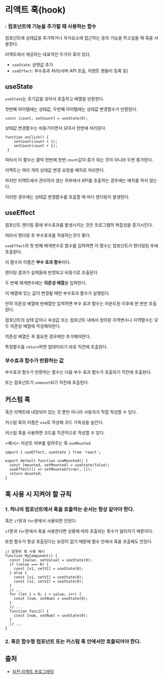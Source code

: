 # 리액트 훅(hook)
### **: 컴포넌트에 기능을 추가할 때 사용하는 함수**

컴포넌트에 상태값을 추가하거나 자식요소에 접근하는 등의 기능을 하고싶을 때 훅을 사용한다.

리액트에서 제공하는 대표적인 두가지 훅이 있다.

* `useState`: 상탯값 추가
* `useEffect`: 부수효과 처리(서버 API 호출, 이벤트 핸들러 등록 등)

## useState
`useState`는 초기값을 넣어서 호출하고 배열을 반환한다.

 첫번째 아이템에는 상태값, 두번째 아이템에는 상태값 변경함수가 반환된다.

 ```
 const [count, setCount] = useState(0);
 ```
상태값 변경함수는 비동기이면서 모아서 한번에 처리된다.
```
function onClick() {
    setCount(count + 1);
    setCount(count + 1);
 }
```
따라서 이 함수는 클릭 한번에 한번 `count`값이 증가 되는 것이 아니라 두번 증가된다.

리액트는 여러 개의 상태값 변경 요청을 배치로 처리한다.

하지만 리액트에서 관리하지 않는 외부에서 API를 호출하는 경우에는 배치를 하지 않는다.

이러한 경우에는 상태값 변경함수를 호출할 때 마다 렌더링이 발생한다.

## useEffect

컴포넌트 렌더링 중에 부수효과를 발생시키는 것은 프로그램의 복잡성을 증가시킨다.

따라서 렌더링 후 부수효과를 적용하는것이 좋다.

`useEffect`의 첫 번째 매개변수로 함수를 입력하면 이 함수는 컴포넌트가 렌더링된 후에 호출된다.

이 함수의 이름은 **부수 효과 함수**이다.

렌더링 결과가 실제돔에 반영되고 비동기로 호출된다.

두 번째 매개변수에는 **의존성 배열**을 입력한다.

이 배열에 있는 값이 변경될 때만 부수효과 함수가 실행된다.

만약 의존성 배열에 빈배열만 입력하면 부수 효과 함수는 마운트된 이후에 한 번만 호출된다.

컴포넌트의 상태 값이나 속성값 또는 컴포넌트 내에서 정의된 지역변수나 지역함수는 모두 의존성 배열에 작성해야한다.

의존성 배열은 꼭 필요한 경우에만 추가해야한다.

특정함수를 `return`하면 업데이되기 바로 직전에 호출된다.

### 부수효과 함수가 반환하는 값

부수효과 함수가 반환하는 함수는 다음 부수 효과 함수가 호출되기 직전에 호출된다.

또는 컴포넌트가 `unmount`되기 직전에 호출된다.

## 커스텀 훅
훅은 리액트에 내장되어 있는 것 뿐만 아니라 사용자가 직접 작성할 수 있다.

커스텀 훅의 이름은 `use`로 작성해 코드 가독성을 높인다.

커스텀 훅을 사용하면 코드를 직관적으로 작성할 수 있다.

<예시>: 마운트 여부를 알려주는 훅 `useMounted`
```
import { useEffect, useState } from 'react';

export default function useMounted() {
  const [mounted, setMounted] = useState(false);
  useEffect(() => setMounted(true), []);
  return mounted;
}
```

## 훅 사용 시 지켜야 할 규칙
### 1. 하나의 컴포넌트에서 훅을 호출하는 순서는 항상 같아야 한다.

훅은 `if`문과 `for`문에서 사용되면 안된다.

`if`문과 `for`문에서 훅을 사용한다면 상황에 따라 호출되는 횟수가 달라지기 때문이다.

또한 함수가 항상 호출된다는 보장이 없기 때문에 함수 안에서 훅을 호출해도 안된다. 

```
// 잘못된 훅 사용 예시
function MyComponent() {
  const [value, setValue] = useState(0);
  if (value === 0) {
    const [v1, setV1] = useState(0);
  } else {
    const [v1, setV1] = useState(0);
    const [v2, setV2] = useState(0);
  }
  // ...
  for (let i = 0; i < value; i++) {
    const [num, setNum] = useState(0);
  }
  // ...
  function func1() {
    const [num, setNum] = useState(0);
  }
  // ...
}
```

### 2. 훅은 함수형 컴포넌트 또는 커스텀 훅 안에서만 호출되어야 한다.
## 출처

- [실전 리액트 프로그래밍](https://www.inflearn.com/course/%EC%8B%A4%EC%A0%84-%EB%A6%AC%EC%95%A1%ED%8A%B8-%ED%94%84%EB%A1%9C%EA%B7%B8%EB%9E%98%EB%B0%8D/dashboard)


